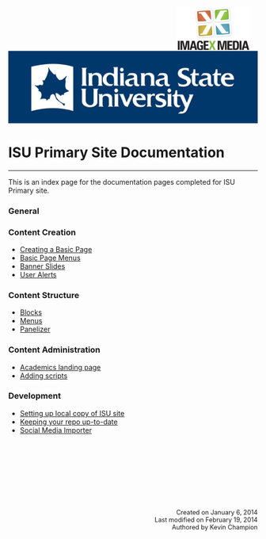 <img class="logo" src="../assets/images/IXM-Transparent-Vertical.jpg" style="float:right; margin:-10px 15px 0 0;" height="90" />
<img class="logo" src="../assets/images/isu_logo.png" alt="Indiana State University logo" />

# ISU Primary Site Documentation
***

This is an index page for the documentation pages completed for ISU Primary site.

### General



### Content Creation

- [Creating a Basic Page](basic_page.html)
- [Basic Page Menus](basic_page_menus.html)
- [Banner Slides](banner_slides.html)
- [User Alerts](user_alert.html)

### Content Structure

- [Blocks](blocks.html)
- [Menus](menus.html)
- [Panelizer](panelizer.html)

### Content Administration

- [Academics landing page](academics_landing.html)
- [Adding scripts](add_scripts.html)

### Development

- [Setting up local copy of ISU site](local.html)
- [Keeping your repo up-to-date](upstream.html)
- [Social Media Importer](social_media_importer.html)


<p style="margin-top:150px; text-align:right; font-size:90%;">Created on January 6, 2014<br />
Last modified on February 19, 2014<br />
Authored by Kevin Champion</p>
